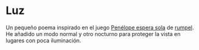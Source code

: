 # Luz
Un pequeño poema inspirado en el juego [Penélope espera sola](https://rumpel.itch.io/penlope-espera-sola) de [rumpel](https://rumpel.itch.io/).
He añadido un modo normal y otro nocturno para proteger la vista en lugares con poca iluminación.
